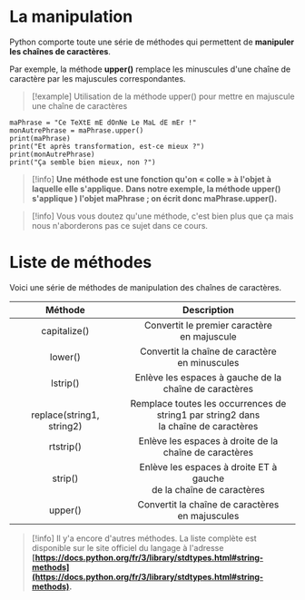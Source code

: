 # La manipulation


Python comporte toute une série de méthodes qui permettent de **manipuler les chaînes de caractères**.

Par exemple, la méthode **upper()** remplace les minuscules d'une chaîne de caractère par les majuscules correspondantes.

>[!example] Utilisation de la méthode upper() pour mettre en majuscule une chaîne de caractères
```
maPhrase = "Ce TeXtE mE dOnNe Le MaL dE mEr !"
monAutrePhrase = maPhrase.upper()
print(maPhrase)
print("Et après transformation, est-ce mieux ?")
print(monAutrePhrase)
print("Ça semble bien mieux, non ?")
```


>[!info] **Une méthode est une fonction qu'on « colle » à l'objet à laquelle elle s'applique.**
>**Dans notre exemple, la méthode upper() s'applique ) l'objet maPhrase ; on écrit donc maPhrase.upper().**

>[!info] Vous vous doutez qu'une méthode, c'est bien plus que ça mais nous n'aborderons pas ce sujet dans ce cours.


# Liste de méthodes

Voici une série de méthodes de manipulation des chaînes de caractères.


|            Méthode            |                                        Description                                        |
| :---------------------------: | :---------------------------------------------------------------------------------------: |
|         capitalize()          |                      Convertit le premier caractère<br> en majuscule                      |
|            lower()            |                     Convertit la chaîne de caractère<br>en minuscules                     |
|           lstrip()            |                Enlève les espaces à gauche de la <br>chaîne de caractères                 |
| <br>replace(string1, string2) | Remplace toutes les occurrences de<br>string1 par string2 dans<br>la chaîne de caractères |
|           rtstrip()           |                 Enlève les espaces à droite de la<br>chaîne de caractères                 |
|            strip()            |           Enlève les espaces à droite ET à gauche<br>de la chaîne de caractères           |
|            upper()            |                    Convertit la chaîne de caractères<br>en majuscules                     |

>[!info] Il y'a encore d'autres méthodes. La liste complète est disponible sur le site officiel  du langage à l'adresse **[https://docs.python.org/fr/3/library/stdtypes.html#string-methods](https://docs.python.org/fr/3/library/stdtypes.html#string-methods).**

